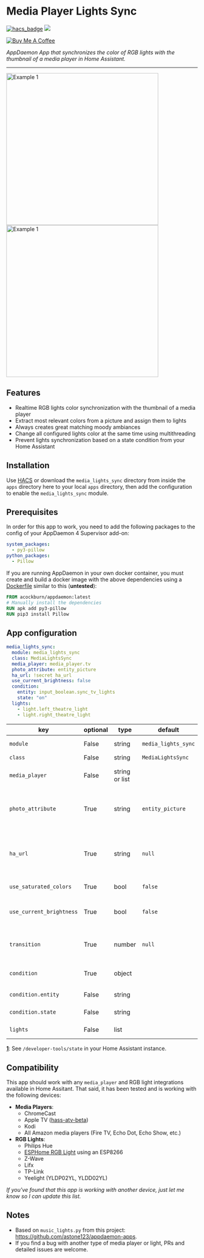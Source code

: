 # Media Player Lights Sync

[![hacs_badge](https://img.shields.io/badge/HACS-Default-orange.svg?style=for-the-badge)](https://github.com/custom-components/hacs) [![](https://img.shields.io/github/release/ericmatte/ad-media-lights-sync/all.svg?style=for-the-badge)](https://github.com/ericmatte/ad-media-lights-sync/releases)

<a href="https://www.buymeacoffee.com/ericmatte" target="_blank"><img src="https://www.buymeacoffee.com/assets/img/custom_images/orange_img.png" alt="Buy Me A Coffee" style="height: auto !important;width: auto !important;" ></a>

_AppDaemon App that synchronizes the color of RGB lights with the thumbnail of a media player in Home Assistant._

---

<img src="https://github.com/ericmatte/ad-media-lights-sync/raw/master/examples/example-1.jpg" alt="Example 1" width="400"> <img src="https://github.com/ericmatte/ad-media-lights-sync/raw/master/examples/example-2.jpg" alt="Example 1" width="400">

## Features

- Realtime RGB lights color synchronization with the thumbnail of a media player
- Extract most relevant colors from a picture and assign them to lights
- Always creates great matching moody ambiances
- Change all configured lights color at the same time using multithreading
- Prevent lights synchronization based on a state condition from your Home Assistant

## Installation

Use [HACS](https://hacs.xyz/) or download the `media_lights_sync` directory from inside the `apps` directory here to your local `apps` directory, then add the configuration to enable the `media_lights_sync` module.

## Prerequisites

In order for this app to work, you need to add the following packages to the config of your AppDaemon 4 Supervisor add-on:

```yaml
system_packages:
  - py3-pillow
python_packages:
  - Pillow
```

If you are running AppDaemon in your own docker container, you must create and build a docker image with the above dependencies using a [Dockerfile](https://docs.docker.com/engine/reference/builder/) similar to this (**untested**):

```Dockerfile
FROM acockburn/appdaemon:latest
# Manually install the dependencies
RUN apk add py3-pillow
RUN pip3 install Pillow
```

## App configuration

```yaml
media_lights_sync:
  module: media_lights_sync
  class: MediaLightsSync
  media_player: media_player.tv
  photo_attribute: entity_picture
  ha_url: !secret ha_url
  use_current_brightness: false
  condition:
    entity: input_boolean.sync_tv_lights
    state: "on"
  lights:
    - light.left_theatre_light
    - light.right_theatre_light
```

| key                      | optional | type           | default             | description                                                                                                                                                                                     |
| ------------------------ | -------- | -------------- | ------------------- | ----------------------------------------------------------------------------------------------------------------------------------------------------------------------------------------------- |
| `module`                 | False    | string         | `media_lights_sync` | The module name of the app.                                                                                                                                                                     |
| `class`                  | False    | string         | `MediaLightsSync`   | The name of the Class.                                                                                                                                                                          |
| `media_player`           | False    | string or list |                     | The entity_id(s) of the media player(s) to sync from<sup id="ha-url">[1](#ha-url-note)</sup>.                                                                                                   |
| `photo_attribute`        | True     | string         | `entity_picture`    | The state attribute containing the url to the thumbnail. Examples: `entity_picture`, `entity_picture_local`.                                                                                    |
| `ha_url`                 | True     | string         | `null`              | The URL to your Home Assistant. Only useful if `photo_attribute` is a relative URL<sup id="ha-url">[1](#ha-url-note)</sup>. Examples: `https://my-ha.duckdns.org`, `http://192.168.1.123:8123`. |
| `use_saturated_colors`   | True     | bool           | `false`             | Increase the saturation and brightness of the colors.                                                                                                                                           |
| `use_current_brightness` | True     | bool           | `false`             | Do not change lights brightness. If `false`, it will always sets all lights to maximum brightness.                                                                                              |
| `transition`             | True     | number         | `null`              | Number that represents the time (in seconds) the light should take to transition to new states.                                                                                                 |
| `condition`              | True     | object         |                     | Sync lights only if the state of the condition entity is valid.                                                                                                                                 |
| `condition.entity`       | False    | string         |                     | The entity_id of the condition.                                                                                                                                                                 |
| `condition.state`        | False    | string         |                     | The state to match in order for the lights to sync.                                                                                                                                             |
| `lights`                 | False    | list           |                     | The list of all the lights entity_id to sync to.                                                                                                                                                |

<b id="ha-url-note">[1](#ha-url)</b>: See `/developer-tools/state` in your Home Assistant instance.

## Compatibility

This app should work with any `media_player` and RGB light integrations available in Home Assitant.
That said, it has been tested and is working with the following devices:

- **Media Players**:
  - ChromeCast
  - Apple TV ([hass-atv-beta](https://github.com/postlund/hass-atv-beta))
  - Kodi
  - All Amazon media players (Fire TV, Echo Dot, Echo Show, etc.)
- **RGB Lights**:
  - Philips Hue
  - [ESPHome RGB Light](https://esphome.io/components/light/rgb.html) using an ESP8266
  - Z-Wave
  - Lifx
  - TP-Link
  - Yeelight (YLDP02YL, YLDD02YL)

_If you've found that this app is working with another device, just let me know so I can update this list._

## Notes

- Based on `music_lights.py` from this project: https://github.com/astone123/appdaemon-apps.
- If you find a bug with another type of media player or light, PRs and detailed issues are welcome.
